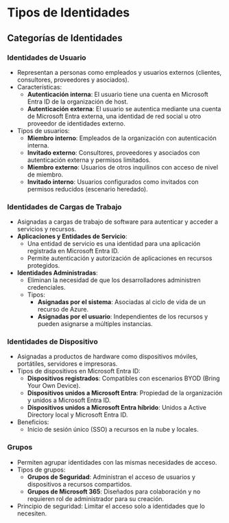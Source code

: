 # Tipos de Identidades

## Categorías de Identidades

### Identidades de Usuario
- Representan a personas como empleados y usuarios externos (clientes, consultores, proveedores y asociados).
- Características:
  - **Autenticación interna**: El usuario tiene una cuenta en Microsoft Entra ID de la organización de host.
  - **Autenticación externa**: El usuario se autentica mediante una cuenta de Microsoft Entra externa, una identidad de red social u otro proveedor de identidades externo.
- Tipos de usuarios:
  - **Miembro interno**: Empleados de la organización con autenticación interna.
  - **Invitado externo**: Consultores, proveedores y asociados con autenticación externa y permisos limitados.
  - **Miembro externo**: Usuarios de otros inquilinos con acceso de nivel de miembro.
  - **Invitado interno**: Usuarios configurados como invitados con permisos reducidos (escenario heredado).

### Identidades de Cargas de Trabajo
- Asignadas a cargas de trabajo de software para autenticar y acceder a servicios y recursos.
- **Aplicaciones y Entidades de Servicio**:
  - Una entidad de servicio es una identidad para una aplicación registrada en Microsoft Entra ID.
  - Permite autenticación y autorización de aplicaciones en recursos protegidos.
- **Identidades Administradas**:
  - Eliminan la necesidad de que los desarrolladores administren credenciales.
  - Tipos:
    - **Asignadas por el sistema**: Asociadas al ciclo de vida de un recurso de Azure.
    - **Asignadas por el usuario**: Independientes de los recursos y pueden asignarse a múltiples instancias.

### Identidades de Dispositivo
- Asignadas a productos de hardware como dispositivos móviles, portátiles, servidores e impresoras.
- Tipos de dispositivos en Microsoft Entra ID:
  - **Dispositivos registrados**: Compatibles con escenarios BYOD (Bring Your Own Device).
  - **Dispositivos unidos a Microsoft Entra**: Propiedad de la organización y unidos a Microsoft Entra ID.
  - **Dispositivos unidos a Microsoft Entra híbrido**: Unidos a Active Directory local y Microsoft Entra ID.
- Beneficios:
  - Inicio de sesión único (SSO) a recursos en la nube y locales.

### Grupos
- Permiten agrupar identidades con las mismas necesidades de acceso.
- Tipos de grupos:
  - **Grupos de Seguridad**: Administran el acceso de usuarios y dispositivos a recursos compartidos.
  - **Grupos de Microsoft 365**: Diseñados para colaboración y no requieren rol de administrador para su creación.
- Principio de seguridad: Limitar el acceso solo a identidades que lo necesiten.
